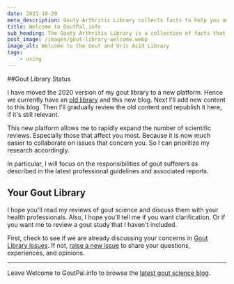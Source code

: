 ```yaml
---
date: 2021-10-29
meta_description: Gouty Arthritis Library collects facts to help you and your doctors. See how gout and uric facts apply to you.
title: Welcome to GoutPal.info
sub_heading: The Gouty Arthritis Library is a collection of facts that support GoutPal articles. The information curated from medical journals help you and your health professionals. Because you can see how research applies to your specific circumstances.
post_image: /images/gout-library-welcome.webp
image_alt: Welcome to the Gout and Uric Acid Library
tags:
    - using
---
```


##Gout Library Status

I have moved the 2020 version of my gout library to a new platform. Hence we currently have an <a href="/goutpal-info-wp-2020">old library</a> and this new blog. Next I'll add new content to this blog. Then I'll gradually review the old content and republish it here, if it's still relevant.

This new platform allows me to rapidly expand the number of scientific reviews. Especially those that affect you most. Because it is now much easier to collaborate on issues that concern you. So I can prioritize my research accordingly.

In particular, I will focus on the responsibilities of gout sufferers as described in the latest professional guidelines and associated reports.

## Your Gout Library

I hope you'll read my reviews of gout science and discuss them with your health professionals. Also, I hope you'll tell me if you want clarification. Or if you want me to review a gout study that I haven't included.

First, check to see if we are already discussing your concerns in <a href="https://github.com/kct2020/goutpal-info-11ty/issues">Gout Library Issues</a>. If not, <a href="https://github.com/kct2020/goutpal-info-11ty/issues/new/choose">raise a new issue</a> to share your questions, experiences, and opinions.

***

Leave Welcome to GoutPal.info to browse the <a href="/blog">latest gout science blog</a>.